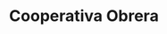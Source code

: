 ---
title: "Cooperativa Obrera"
url: /choele-choel/cooperativa-obrera-avellaneda/
shop: supermercado
---